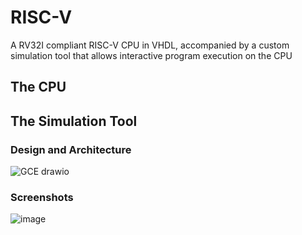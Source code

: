 # RISC-V
A RV32I compliant RISC-V CPU in VHDL, accompanied by a custom simulation tool that allows interactive program execution on the CPU
## The CPU
## The Simulation Tool
### Design and Architecture
![GCE drawio](https://github.com/HoussemNasri/RISC-V/assets/21198231/d7d408bb-68a4-481f-8eab-8e3bc765b8f0)
### Screenshots
![image](https://github.com/HoussemNasri/RISC-V/assets/21198231/07e96624-4cb6-4333-965b-8541a9193b31)

